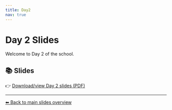 ```yaml
---
title: Day2
nav: true
---
```


# Day 2 Slides

Welcome to Day 2 of the school.

## 📚 Slides


👉 [Download/view Day 2 slides (PDF)](slide_day_1.pdf)


---

[⬅ Back to main slides overview](home.md)
